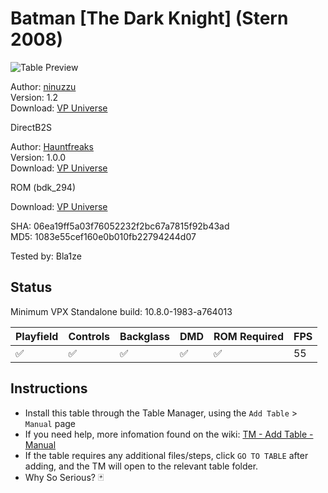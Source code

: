 # Batman [The Dark Knight] (Stern 2008)

![Table Preview](../../images/vpx-darkknight.png)

Author: [ninuzzu](https://vpuniverse.com/profile/5530-ninuzzu/)  
Version: 1.2  
Download: [VP Universe](https://vpuniverse.com/files/file/5490-batman-dark-knight/)

DirectB2S

Author: [Hauntfreaks](https://vpuniverse.com/profile/5216-hauntfreaks/)  
Version: 1.0.0  
Download: [VP Universe](https://vpuniverse.com/files/file/20212-batman-the-dark-knight-stern-2008-b2s-full-dmd/)

ROM (bdk_294)

Download: [VP Universe](https://vpuniverse.com/files/file/3389-batman-the-dark-knight-v294/)

SHA: 06ea19ff5a03f76052232f2bc67a7815f92b43ad  
MD5: 1083e55cef160e0b010fb22794244d07

Tested by: Bla1ze

## Status 

Minimum VPX Standalone build: 10.8.0-1983-a764013

| Playfield | Controls | Backglass | DMD | ROM Required | FPS | 
|-----------|----------|-----------|-----|--------------|-----|
| :white_check_mark: | :white_check_mark: | :white_check_mark: | :white_check_mark: | :white_check_mark: | 55 |

## Instructions

- Install this table through the Table Manager, using the `Add Table` > `Manual` page
- If you need help, more infomation found on the wiki: [TM - Add Table - Manual](https://github.com/LegendsUnchained/vpx-standalone-alp4k/wiki/%5B04%5D-%F0%9F%A7%A1-TM-%E2%80%90-Other-Features#add-table---manual)
- If the table requires any additional files/steps, click `GO TO TABLE` after adding, and the TM will open to the relevant table folder.
- Why So Serious? 🃏

